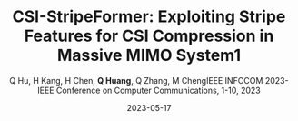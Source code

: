 ---
title: "CSI-StripeFormer: Exploiting Stripe Features for CSI Compression in Massive MIMO System1"
collection: publications
permalink: "/publication/2023-05-17"
excerpt: "The massive MIMO gain for wireless communication has been greatly hindered by the feedback overhead of channel state information (CSI) growing linearly with the number of antennas. Recent efforts leverage the DNN-based encoder-decoder framework to exploit correlations within the CSI matrix for better CSI compression. However, existing works have not fully exploited the unique features of CSI, resulting in an unsatisfactory performance under high compression ratios and sensitivity to multipath effects. Instead of treating CSI as common 2D matrices like images, we reveal the intrinsic stripe-based correlation across the CSI matrix. Driven by this insight, we propose CSI-StripeFormer, a stripe-aware encoder-decoder framework to exploit the unique stripe feature for better CSI compression. We design a lightweight encoder with asymmetric convolution kernels to capture various shape features. We further …"
date: "2023-05-17"
venue: "IEEE INFOCOM 2023-IEEE Conference on Computer Communications, 1-10, 2023"
paperurl: "https://www.chenhuangxun.com/files/infocom23-csistripeformer.pdf"
author: "Q Hu, H Kang, H Chen, <strong>Q Huang</strong>, Q Zhang, M ChengIEEE INFOCOM 2023-IEEE Conference on Computer Communications, 1-10, 2023"
poster:
remark:
---